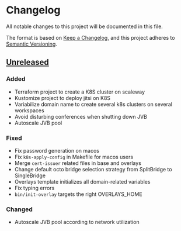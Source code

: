 # Changelog

All notable changes to this project will be documented in this file.

The format is based on [Keep a Changelog](https://keepachangelog.com/en/1.0.0/),
and this project adheres to [Semantic
Versioning](https://semver.org/spec/v2.0.0.html).

## [Unreleased]

### Added

- Terraform project to create a K8S cluster on scaleway
- Kustomize project to deploy jitsi on K8S
- Variabilize domain name to create several k8s clusters on several workspaces
- Avoid disturbing conferences when shutting down JVB
- Autoscale JVB pool

### Fixed

- Fix password generation on macos
- Fix `k8s-apply-config` in Makefile for macos users
- Merge `cert-issuer` related files in base and overlays
- Change default octo bridge selection strategy from SplitBridge to SingleBridge
- Overlays template initializes all domain-related variables
- Fix typing errors
- `bin/init-overlay` targets the right OVERLAYS_HOME

### Changed

- Autoscale JVB pool according to network utilization

[Unreleased]: https://github.com/openfun/jitsi-k8s